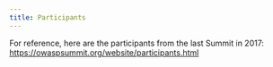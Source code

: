 ```yaml
---
title: Participants
---
```


For reference, here are the participants from the last Summit in 2017:
https://owaspsummit.org/website/participants.html
